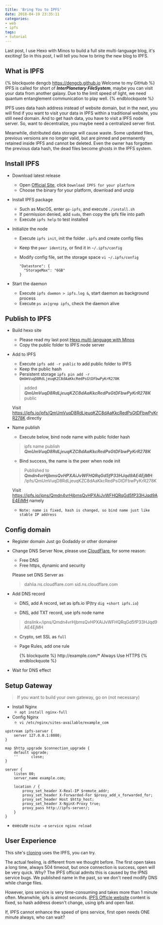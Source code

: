 ```yaml
---
title: 'Bring You to IPFS'
date: 2018-04-19 23:35:11
categories:
- web
- ipfs
tags:
- tutorial
---
```

Last post, I use Hexo with Minos to build a full site multi-language blog, it's exciting! So in this post, I will tell you how to bring the new blog to IPFS.

<!--more-->

## What is IPFS
{% blockquote dengcb https://dengcb.github.io Welcome to my GitHub %}
IPFS is called for short of ***InterPlanetary FileSystem***, maybe you can visit your data from another galaxy. Due to the limit speed of light, we need quantum entanglement communication to play well.
{% endblockquote %}

IPFS uses data hash address instead of website domain, but in the next, you will find if you want to visit your data in IPFS within a traditional website, you still need domain. And to get hash data, you have to visit a IPFS node server. So, want to decentralize, you maybe need a centralized server first.

Meanwhile, distributed data storage will cause waste. Some updated files, previous versions are no longer valid, but are pinned and permanently retained inside IPFS and cannot be deleted. Even the owner has forgotten the previous data hash, the dead files become ghosts in the IPFS system.

## Install IPFS
- Download latest release
  - Open [Official Site](https://ipfs.io/docs/install/), click `Download IPFS for your platform`
  - Choose the binary for your platform, download and unzip
  
  
- Install IPFS package
  - Such as MacOS, enter `go-ipfs`, and execute `./install.sh`
  - If permission denied, add `sudo`, then copy the ipfs file into path
  - Execute `ipfs help` to test installed
  
  
- Initialize the node
  - Execute `ipfs init`, init the folder `.ipfs` and create config files
  - Keep the `peer identity`, or find it in `~/.ipfs/config`
  - Modify config file, set the storage space `vi ~/.ipfs/config`

        "Datastore": {
          "StorageMax": "6GB"
        }
  
  
- Start the daemon
  - Execute `ipfs daemon > ipfs.log &`, start daemon as background process
  - Execute `ps ax|grep ipfs`, check the daemon alive

## Publish to IPFS
- Build hexo site
  - Please read my last post [Hexo multi-language with Minos](/hexo-minos-multi-language/)
  - Copy the public folder to IPFS node server
  
  
- Add to IPFS
  - Execute `ipfs add -r public` to add public folder to IPFS
  - Keep the public hash
  - Persistent storage `ipfs pin add -r QmUmVuqD8RdLjeuqKZC8dAaKkcRedPsGtDFbwPyKrR278K`
  > added ***QmUmVuqD8RdLjeuqKZC8dAaKkcRedPsGtDFbwPyKrR278K*** public

    Visit https://ipfs.io/ipfs/QmUmVuqD8RdLjeuqKZC8dAaKkcRedPsGtDFbwPyKrR278K directly
  
  
- Name publish
  - Execute below, bind node name with public folder hash
  > ipfs name publish ***QmUmVuqD8RdLjeuqKZC8dAaKkcRedPsGtDFbwPyKrR278K***

  - Bind success, the name is the peer when node init
  > Published to ***Qmdn4vrHjbmsQvHPXAiJvWFHQRqGd5fP33HJqd9AE4EjMH***: /ipfs/QmUmVuqD8RdLjeuqKZC8dAaKkcRedPsGtDFbwPyKrR278K

    Visit https://ipfs.io/ipns/Qmdn4vrHjbmsQvHPXAiJvWFHQRqGd5fP33HJqd9AE4EjMH namely

  - `Note: name is fixed, hash is changed, so bind name just like stable IP address`

## Config domain
- Register domain
  Just go Godaddy or other domainer
  
  
- Change DNS Server
  Now, please use [CloudFlare](https://www.cloudflare.com), for some reason:
  - Free DNS
  - Free https, dynamic and security

  Please set DNS Server as
  > dahlia.ns.cloudflare.com
  > sid.ns.cloudflare.com
  
  
- Add DNS record
  - DNS, add A record, set as ipfs.io IP(try `dig +short ipfs.io`)

  - DNS, add TXT record, use ipfs node name
  > dnslink=/ipns/Qmdn4vrHjbmsQvHPXAiJvWFHQRqGd5fP33HJqd9AE4EjMH

  - Crypto, set SSL as `full`
  - Page Rules, add one rule

    {% blockquote %}
    ht<span>tp://</span>exa<span>mple.c</span>om/*
    Always Use HTTPS
    {% endblockquote %}
  
  
- Wait for DNS effect

## Setup Gateway
> If you want to build your own gateway, go on (not necessary)

- Install Nginx
  - `apt install nginx-full`
- Config Nginx
  - `vi /etc/nginx/sites-available/example_com`
``` nginx
upstream ipfs-server {
    server 127.0.0.1:8080;
}

map $http_upgrade $connection_upgrade {
    default upgrade;
    ''      close;
}

server {
    listen 80;
    server_name example.com;

    location / {
        proxy_set_header X-Real-IP $remote_addr;
        proxy_set_header X-Forwarded-For $proxy_add_x_forwarded_for;
        proxy_set_header Host $http_host;
        proxy_set_header X-NginX-Proxy true;
        proxy_pass http://ipfs-server/;
    }
}
```
  - execute `nsite -e` `service nginx reload`

## User Experience
This site's [cloning](https://dengcb.net) uses the IPFS, you can try.

The actual feeling, is different from we thought before. The first open takes a long time, always 504 timeout, but once connection is success, open will be very quick. Why? The IPFS official admits this is caused by the IPNS service bugs. We published name in the past, so we don't need modify DNS while change files.

However, ipns service is very time-consuming and takes more than 1 minute often. Meanwhile, ipfs is almost seconds. [IPFS Officle website](https://ipfs.io) content is fixed, so hash address doesn't change, using ipfs and open fast.

If, IPFS cannot enhance the speed of ipns service, first open needs ONE minute always, who can wait?